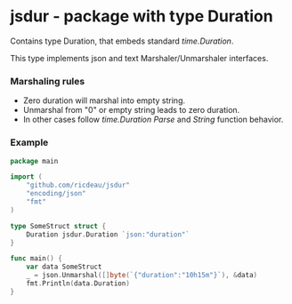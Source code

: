 # jsdur - package with type Duration

Contains type Duration, that embeds standard *time.Duration*.

This type implements json and text Marshaler/Unmarshaler interfaces.

### Marshaling rules
* Zero duration will marshal into empty string.
* Unmarshal from "0" or empty string leads to zero duration.
* In other cases follow *time.Duration* *Parse* and *String* function behavior.


### Example
```go
package main

import (
    "github.com/ricdeau/jsdur"
    "encoding/json"
    "fmt"
)

type SomeStruct struct {
    Duration jsdur.Duration `json:"duration"`
}

func main() {
    var data SomeStruct
    _ = json.Unmarshal([]byte(`{"duration":"10h15m"}`), &data)
    fmt.Println(data.Duration)
}
```
